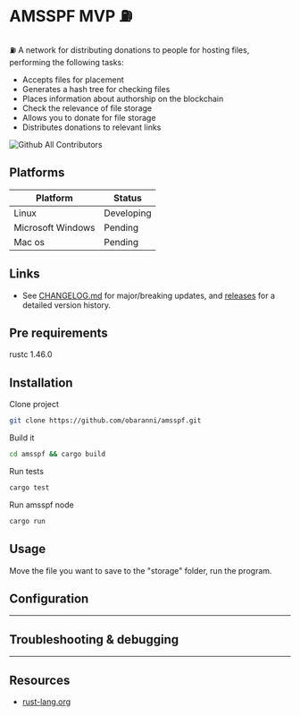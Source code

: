 # AMSSPF MVP ⛽

⛽ A network for distributing donations to people for hosting files, performing the following tasks:

- Accepts files for placement
- Generates a hash tree for checking files
- Places information about authorship on the blockchain
- Check the relevance of file storage
- Allows you to donate for file storage
- Distributes donations to relevant links

![Github All Contributors](https://img.shields.io/github/all-contributors/obaranni/rust_sandbox/master)

## Platforms

Platform| Status
------------ | -------------
Linux  | Developing
Microsoft Windows | Pending
Mac os | Pending

## Links

- See [CHANGELOG.md](./CHANGELOG.md) for major/breaking updates, and
  [releases](https://github.com/release-it/release-it/releases) for a detailed version history.

## Pre requirements

rustc 1.46.0

## Installation

Clone project

```bash
git clone https://github.com/obaranni/amsspf.git
```

Build it
```bash
cd amsspf && cargo build
```

Run tests 
```bash
cargo test
```

Run amsspf node
```bash
cargo run
```

## Usage

Move the file you want to save to the "storage" folder, run the program.


## Configuration

- --

## Troubleshooting & debugging

- --

## Resources

- [rust-lang.org](https://www.rust-lang.org/)